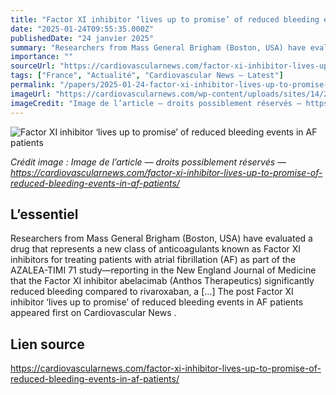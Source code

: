 ```yaml
---
title: "Factor XI inhibitor ‘lives up to promise’ of reduced bleeding events in AF patients"
date: "2025-01-24T09:55:35.000Z"
publishedDate: "24 janvier 2025"
summary: "Researchers from Mass General Brigham (Boston, USA) have evaluated a drug that represents a new class of anticoagulants known as Factor XI inhibitors for treating patients with atrial fibrillation (AF) as part of the AZALEA-TIMI 71 study—reporting in the New England Journal of Medicine that the Factor XI inhibitor abelacimab (Anthos Therapeutics) significantly reduced bleeding compared to rivaroxaban, a [&#8230;] The post Factor XI inhibitor ‘lives up to promise’ of reduced bleeding events in AF patients appeared first on Cardiovascular News ."
importance: ""
sourceUrl: "https://cardiovascularnews.com/factor-xi-inhibitor-lives-up-to-promise-of-reduced-bleeding-events-in-af-patients/"
tags: ["France", "Actualité", "Cardiovascular News — Latest"]
permalink: "/papers/2025-01-24-factor-xi-inhibitor-lives-up-to-promise-of-reduced-bleeding-events-in-af-patients"
imageUrl: "https://cardiovascularnews.com/wp-content/uploads/sites/14/2025/01/generic-drugs-featured.jpg"
imageCredit: "Image de l’article — droits possiblement réservés — https://cardiovascularnews.com/factor-xi-inhibitor-lives-up-to-promise-of-reduced-bleeding-events-in-af-patients/"
---
```


![Factor XI inhibitor ‘lives up to promise’ of reduced bleeding events in AF patients](https://cardiovascularnews.com/wp-content/uploads/sites/14/2025/01/generic-drugs-featured.jpg)

*Crédit image : Image de l’article — droits possiblement réservés — https://cardiovascularnews.com/factor-xi-inhibitor-lives-up-to-promise-of-reduced-bleeding-events-in-af-patients/*

## L’essentiel

Researchers from Mass General Brigham (Boston, USA) have evaluated a drug that represents a new class of anticoagulants known as Factor XI inhibitors for treating patients with atrial fibrillation (AF) as part of the AZALEA-TIMI 71 study—reporting in the New England Journal of Medicine that the Factor XI inhibitor abelacimab (Anthos Therapeutics) significantly reduced bleeding compared to rivaroxaban, a [&#8230;] The post Factor XI inhibitor ‘lives up to promise’ of reduced bleeding events in AF patients appeared first on Cardiovascular News .

## Lien source

https://cardiovascularnews.com/factor-xi-inhibitor-lives-up-to-promise-of-reduced-bleeding-events-in-af-patients/
